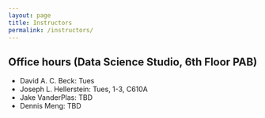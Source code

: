 ```yaml
---
layout: page
title: Instructors
permalink: /instructors/
---
```


## Office hours (Data Science Studio, 6th Floor PAB)

- David A. C. Beck: Tues
- Joseph L. Hellerstein: Tues, 1-3, C610A
- Jake VanderPlas: TBD
- Dennis Meng: TBD
